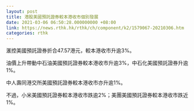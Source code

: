 ```yaml
---
layout: post
title: 港股美國預託證券較本港收市個別發展
date: 2021-03-06 06:50:28.000000000 +08:00
link: https://news.rthk.hk/rthk/ch/component/k2/1579067-20210306.htm
categories: rthk
---
```


滙控美國預託證券折合47.57港元，較本港收市升逾3%。

油價上升帶動中石油美國預託證券較本港收市升逾3%，中石化美國預託證券升逾1%。

中人壽同港交所美國預託證券較本港收市亦升逾1%。

不過，小米美國預託證券較本港收市跌逾2%；美團美國預託證券較本港收市跌近1%。
